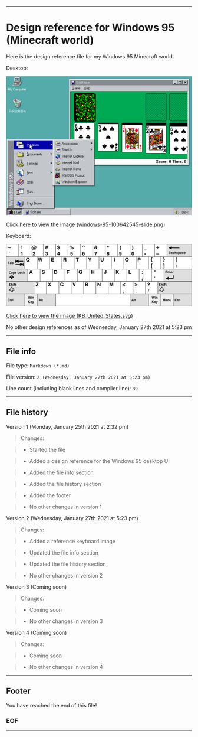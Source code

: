 
***

# Design reference for Windows 95 (Minecraft world)

Here is the design reference file for my Windows 95 Minecraft world.

Desktop:

![windows-95-100642545-slide.png](windows-95-100642545-slide.png)

[Click here to view the image (windows-95-100642545-slide.png)](windows-95-100642545-slide.png)

Keyboard:

![KB_United_States.svg](KB_United_States.svg)

[Click here to view the image (KB_United_States.svg)](KB_United_States.svg)

No other design references as of Wednesday, January 27th 2021 at 5:23 pm

***

## File info

File type: `Markdown (*.md)`

File version: `2 (Wednesday, January 27th 2021 at 5:23 pm)`

Line count (including blank lines and compiler line): `89`

***

## File history

Version 1 (Monday, January 25th 2021 at 2:32 pm)

> Changes:

> * Started the file

> * Added a design reference for the Windows 95 desktop UI

> * Added the file info section

> * Added the file history section

> * Added the footer

> * No other changes in version 1

Version 2 (Wednesday, January 27th 2021 at 5:23 pm)

> Changes:

> * Added a reference keyboard image

> * Updated the file info section

> * Updated the file history section

> * No other changes in version 2

Version 3 (Coming soon)

> Changes:

> * Coming soon

> * No other changes in version 3

Version 4 (Coming soon)

> Changes:

> * Coming soon

> * No other changes in version 4

***

## Footer

You have reached the end of this file!

### EOF

***
